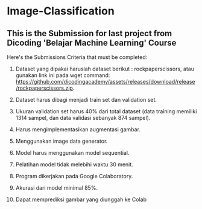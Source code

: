 # Image-Classification
## This is the Submission for last project from Dicoding 'Belajar Machine Learning' Course  
Here's the Submissions Criteria that must be completed:

1. Dataset yang dipakai haruslah dataset berikut : rockpaperscissors, atau gunakan link ini pada wget command: https://github.com/dicodingacademy/assets/releases/download/release/rockpaperscissors.zip.

2. Dataset harus dibagi menjadi train set dan validation set.

3. Ukuran validation set harus 40% dari total dataset (data training memiliki 1314 sampel, dan data validasi sebanyak 874 sampel).

4. Harus mengimplementasikan augmentasi gambar.
5. Menggunakan image data generator.
6. Model harus menggunakan model sequential.
7. Pelatihan model tidak melebihi waktu 30 menit.
8. Program dikerjakan pada Google Colaboratory.
9. Akurasi dari model minimal 85%.
10. Dapat memprediksi gambar yang diunggah ke Colab
